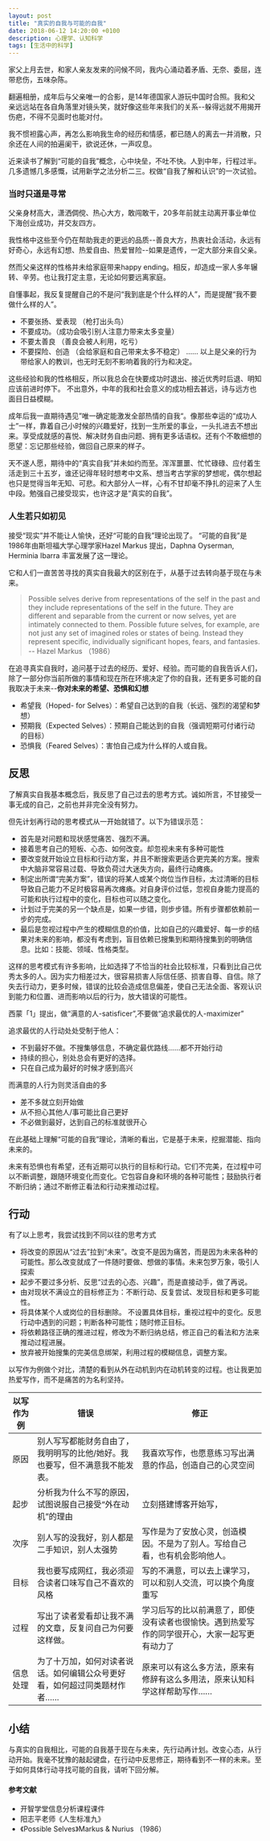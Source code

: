 ```yaml
---
layout: post
title: "真实的自我与可能的自我"
date: 2018-06-12 14:20:00 +0100
description: 心理学、认知科学
tags: [生活中的科学]
---
```


家父上月去世，和家人亲友发来的问候不同，我内心涌动着矛盾、无奈、委屈，连带悲伤，五味杂陈。

翻遍相册，成年后与父亲唯一的合影，是14年德国家人游玩中国时合照。我和父亲远远站在各自角落里对镜头笑，就好像这些年来我们的关系--躲得远就不用揭开伤疤，不得不见面时也能对付。

我不惯袒露心声，再怎么影响我生命的经历和情感，都已随人的离去一并消散，只余还在人间的拍遍阑干，欲说还休，一声叹息。

近来读书了解到“可能的自我”概念，心中块垒，不吐不快。人到中年，行程过半。几多遗憾几多感慨，试用新学之法分析二三。权做“自我了解和认识”的一次试验。

### 当时只道是寻常

父亲身材高大，潇洒倜傥、热心大方，敢闯敢干，20多年前就主动离开事业单位下海创业成功，并交友四方。

我性格中这些至今仍在帮助我走的更远的品质--善良大方，热衷社会活动，永远有好奇心，永远有幻想、热爱自由、热爱冒险--如果是遗传，一定大部分来自父亲。

然而父亲这样的性格并未给家庭带来happy ending。相反，却造成一家人多年辗转、辛劳。也让我打定主意，无论如何要远离家庭。

自懂事起，我反复提醒自己的不是问“我到底是个什么样的人”，而是提醒“我不要做什么样的人”。

- 不要张扬、爱表现 （枪打出头鸟）
- 不要成功。（成功会吸引别人注意力带来太多变量）
- 不要太善良 （善良会被人利用，吃亏）
- 不要探险、创造 （会给家庭和自己带来太多不稳定）
……
以上是父亲的行为带给家人的教训，也无时无刻不影响着我的行为和决定。

这些经验和我的性格相反，所以我总会在快要成功时退出、接近优秀时后退、明知应该前进时停下。
不出意外，中年的我和社会意义的成功相去甚远，诗与远方也面目日益模糊。

成年后我一直期待遇见”唯一确定能激发全部热情的自我“。像那些幸运的“成功人士”一样，靠着自己小时候的兴趣爱好，找到一生所爱的事业，一头扎进去不想出来。享受成就感的喜悦、解决财务自由问题、拥有更多话语权。还有个不敢细想的愿望：忘记那些经验，做回自己原来的样子。

天不遂人愿，期待中的“真实自我”并未如约而至。浑浑噩噩、忙忙碌碌、应付着生活走到三十五岁，谁还记得年轻时想考中文系、想当考古学家的梦想呢，偶尔想起也只是觉得当年无知、可悲。和大部分人一样，心有不甘却毫不挣扎的迎来了人生中段。勉强自己接受现实，也许这才是“真实的自我”。

### 人生若只如初见
接受“现实”并不能让人愉快，还好“可能的自我”理论出现了。
“可能的自我”是1986年由斯坦福大学心理学家Hazel Markus 提出，Daphna Oyserman, Herminia Ibarra 丰富发展了这一理论。

它和人们一直苦苦寻找的真实自我最大的区别在于，从基于过去转向基于现在与未来。

> Possible selves derive from representations of the self in
the past and they include representations of the self in
the future. They are different and separable from the current
or now selves, yet are intimately connected to them.
Possible future selves, for example, are not just any set
of imagined roles or states of being. Instead they represent
specific, individually significant hopes, fears, and fantasies. 
-- Hazel Markus （1986）

在追寻真实自我时，追问基于过去的经历、爱好、经验。而可能的自我告诉人们，除了一部分你当前所做的事情和现在所在环境决定了你的自我，还有更多可能的自我取决于未来--**你对未来的希望、恐惧和幻想**

- 希望我（Hoped- for Selves）：希望自己达到的自我（长远、强烈的渴望和梦想）
- 预期我（Expected Selves）：预期自己能达到的自我（强调短期可付诸行动的目标）
- 恐惧我（Feared Selves）：害怕自己成为什么样的人或自我。

## 反思
了解真实自我基本概念后，我反思了自己过去的思考方式。诚如所言，不甘接受一事无成的自己，之前也并非完全没有努力。

但先计划再行动的思考模式从一开始就错了。以下为错误示范：

- 首先是对问题和现状感觉痛苦、强烈不满。
- 接着思考自己的短板、心态、如何改变。却忽视未来有多种可能性
- 要改变就开始设立目标和行动方案，并且不断搜索更适合更完美的方案。搜索中大脑非常容易过载、导致负荷过大迷失方向，最终行动瘫痪。
- 制定出所谓“完美方案”，错误的将某人或某个岗位当作目标，太过清晰的目标导致自己能力不足时极容易再次瘫痪。对自身评价过低，忽视自身能力提高的可能和执行过程中的变化，目标也可以随之变化。
- 计划过于完美的另一个缺点是，如果一步错，则步步错。所有步骤都依赖前一步的完成。
- 最后是忽视过程中产生的模糊信息的价值，比如自己的兴趣爱好、每一步的结果对未来的影响，都没有考虑到，盲目依赖已搜集到和期待搜集到的明确信息。比如：技能、领域、性格类型。


这样的思考模式有许多影响，比如选择了不恰当的社会比较标准，只看到比自己优秀太多的人。因为实力相差过大，很容易损害人际信任感、损害自尊、自信。除了失去行动力，更多时候，错误的比较会造成信息偏差，使自己无法全面、客观认识到能力和位置、进而影响以后的行为，放大错误的可能性。

西蒙「1」提出，做“满意的人-satisficer”,不要做“追求最优的人-maximizer”

追求最优的人行动处处受制于他人：
- 不到最好不做。不搜集够信息，不确定最优路线……都不开始行动
- 持续的担心，别处总会有更好的选择。 
- 只在自己成为最好的时候才感到高兴

而满意的人行为则灵活自由的多
- 差不多就立刻开始做
- 从不担心其他人/事可能比自己更好
- 不必做到最好，达到自己的标准就很开心

在此基础上理解“可能的自我”理论，清晰的看出，它是基于未来，挖掘潜能、指向未来的。

未来有恐惧也有希望，还有近期可以执行的目标和行动。它们不完美，在过程中可以不断调整，跟随环境变化而变化。它包容自身和环境的各种可能性；鼓励执行者不断归纳；通过不断修正看法和行动来推动过程。

## 行动

有了以上思考，我尝试找到不同以往的思考方式

- 将改变的原因从“过去”拉到“未来”。改变不是因为痛苦，而是因为未来各种的可能性。那么改变就成了一件随时要做、想做的事情。未来包罗万象，吸引人探索
- 起步不要过多分析、反思“过去的心态、兴趣”，而是直接动手，做了再说。
- 由对现状不满设立的目标修正为：不断行动、反复尝试、发现目标和更多可能性。
- 将具体某个人或岗位的目标删除。 不设置具体目标，重视过程中的变化。反思行动中遇到的问题；判断各种可能性；随时修正目标。
- 将依赖路径正确的推进过程，修改为不断归纳总结，修正自己的看法和方法来推动过程进展。
- 放弃被开始搜集的完美信息绑架，利用过程的模糊信息，调整方案。


以写作为例做个对比，清楚的看到从外在动机到内在动机转变的过程。也让我更加热爱写作，而不是痛苦的为名利坚持。

| 以写作为例 | 错误 | 修正 |
| --- | --- | --- |
| 原因 | 别人写写都能财务自由了，我明明写的比他/她好。我也要写，但不满意我不能发表。 | 我喜欢写作，也愿意练习写出满意的作品，创造自己的心灵空间  |
| 起步 | 分析我为什么不写的原因，试图说服自己接受“外在动机”的理由 | 立刻搭建博客开始写， |
| 次序 | 别人写的没我好，别人都是二手知识，别人太强势 | 写作是为了安放心灵，创造模因。不是为了别人。写给自己看，也有机会影响他人。 |
| 目标 | 我也要写成网红，我必须迎合读者口味写自己不喜欢的风格 | 写的不满意，可以去上课学习，可以和别人交流，可以换个角度重写 |
| 过程 | 写出了读者爱看却让我不满的文章，反复问自己为何要这样做。 | 学习后写的比以前满意了，即使没有读者也很愉快。遇到热爱写作的同学很开心，大家一起写更有动力了 |
| 信息处理 | 为了十万加，如何对读者说话。如何编辑公众号更好看，如何超过同类题材作者…… | 原来可以有这么多方法，原来有修辞有这么多用法，原来认知科学这样帮助写作…… |



## 小结

与真实的自我相比，可能的自我基于现在与未来，先行动再计划。改变心态，从行动开始。我毫不犹豫的敲起键盘，在行动中反思修正，期待看到不一样的未来。至于如何具体行动寻找可能的自我，请听下回分解。




#### 参考文献
- 开智学堂信息分析课程课件
- 阳志平老师《人生标准九》
- 《Possible Selves》Markus & Nurius （1986）

